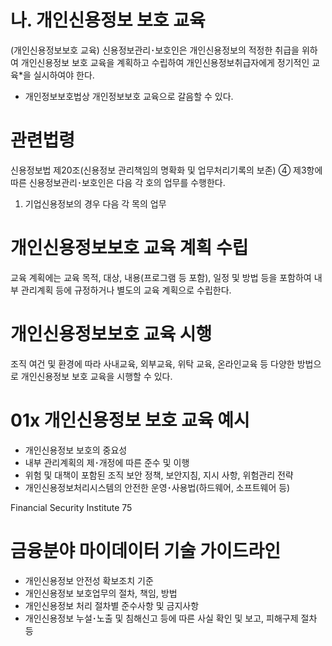 # 나. 개인신용정보 보호 교육

(개인신용정보보호 교육) 신용정보관리･보호인은 개인신용정보의 적정한 취급을 위하여
개인신용정보 보호 교육을 계획하고 수립하여 개인신용정보취급자에게 정기적인
교육*을 실시하여야 한다.

* 개인정보보호법상 개인정보보호 교육으로 갈음할 수 있다.

# 관련법령

신용정보법 제20조(신용정보 관리책임의 명확화 및 업무처리기록의 보존) ④ 제3항에 따른
신용정보관리･보호인은 다음 각 호의 업무를 수행한다.

1. 기업신용정보의 경우 다음 각 목의 업무

# 개인신용정보보호 교육 계획 수립

교육 계획에는 교육 목적, 대상, 내용(프로그램 등 포함), 일정 및 방법 등을 포함하여 내부 관리계획 등에 규정하거나 별도의 교육 계획으로 수립한다.

# 개인신용정보보호 교육 시행

조직 여건 및 환경에 따라 사내교육, 외부교육, 위탁 교육, 온라인교육 등 다양한 방법으로 개인신용정보 보호 교육을 시행할 수 있다.

# 01x 개인신용정보 보호 교육 예시

- 개인신용정보 보호의 중요성
- 내부 관리계획의 제･개정에 따른 준수 및 이행
- 위험 및 대책이 포함된 조직 보안 정책, 보안지침, 지시 사항, 위험관리 전략
- 개인신용정보처리시스템의 안전한 운영･사용법(하드웨어, 소프트웨어 등)

Financial Security Institute 75

# 금융분야 마이데이터 기술 가이드라인

- 개인신용정보 안전성 확보조치 기준
- 개인신용정보 보호업무의 절차, 책임, 방법
- 개인신용정보 처리 절차별 준수사항 및 금지사항
- 개인신용정보 누설･노출 및 침해신고 등에 따른 사실 확인 및 보고, 피해구제 절차 등
